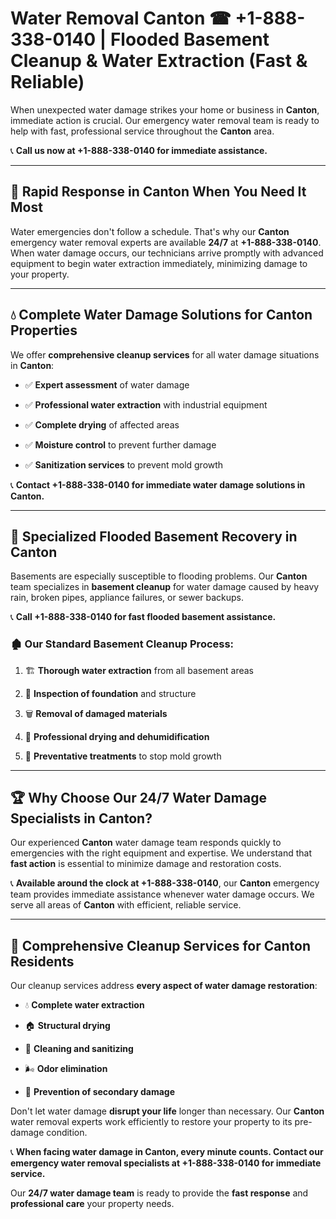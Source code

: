 # Water Removal Canton ☎ +1-888-338-0140 | Flooded Basement Cleanup & Water Extraction (Fast & Reliable)

When unexpected water damage strikes your home or business in **Canton**, immediate action is crucial. Our emergency water removal team is ready to help with fast, professional service throughout the **Canton** area. 

📞 **Call us now at +1-888-338-0140 for immediate assistance.**
---
## 🚀 Rapid Response in Canton When You Need It Most
Water emergencies don't follow a schedule. That's why our **Canton** emergency water removal experts are available **24/7** at **+1-888-338-0140**. When water damage occurs, our technicians arrive promptly with advanced equipment to begin water extraction immediately, minimizing damage to your property.
---
## 💧 Complete Water Damage Solutions for Canton Properties
We offer **comprehensive cleanup services** for all water damage situations in **Canton**:
- ✅ **Expert assessment** of water damage  
- ✅ **Professional water extraction** with industrial equipment  
- ✅ **Complete drying** of affected areas  
- ✅ **Moisture control** to prevent further damage  
- ✅ **Sanitization services** to prevent mold growth  
📞 **Contact +1-888-338-0140 for immediate water damage solutions in Canton.**
---
## 🌊 Specialized Flooded Basement Recovery in Canton
Basements are especially susceptible to flooding problems. Our **Canton** team specializes in **basement cleanup** for water damage caused by heavy rain, broken pipes, appliance failures, or sewer backups. 
📞 **Call +1-888-338-0140 for fast flooded basement assistance.**
### 🏚️ Our Standard Basement Cleanup Process:
1. 🏗️ **Thorough water extraction** from all basement areas  
2. 🔎 **Inspection of foundation** and structure  
3. 🗑️ **Removal of damaged materials**  
4. 💨 **Professional drying and dehumidification**  
5. 🚫 **Preventative treatments** to stop mold growth  
---
## 🏆 Why Choose Our 24/7 Water Damage Specialists in Canton?
Our experienced **Canton** water damage team responds quickly to emergencies with the right equipment and expertise. We understand that **fast action** is essential to minimize damage and restoration costs.
📞 **Available around the clock at +1-888-338-0140**, our **Canton** emergency team provides immediate assistance whenever water damage occurs. We serve all areas of **Canton** with efficient, reliable service.
---
## 🧹 Comprehensive Cleanup Services for Canton Residents
Our cleanup services address **every aspect of water damage restoration**:
- 💧 **Complete water extraction**  
- 🏠 **Structural drying**  
- 🧼 **Cleaning and sanitizing**  
- 🌬️ **Odor elimination**  
- 🚫 **Prevention of secondary damage**  
Don't let water damage **disrupt your life** longer than necessary. Our **Canton** water removal experts work efficiently to restore your property to its pre-damage condition.
📞 **When facing water damage in Canton, every minute counts. Contact our emergency water removal specialists at +1-888-338-0140 for immediate service.**
Our **24/7 water damage team** is ready to provide the **fast response** and **professional care** your property needs.
